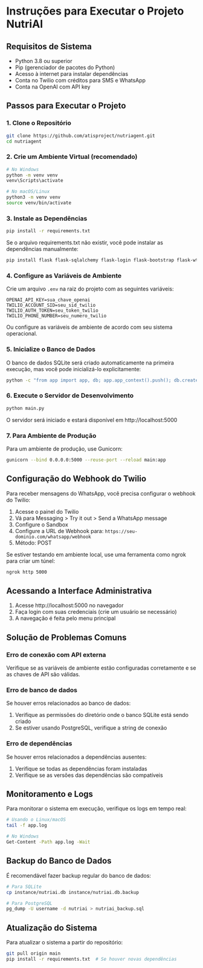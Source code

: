 # Instruções para Executar o Projeto NutriAI

## Requisitos de Sistema

- Python 3.8 ou superior
- Pip (gerenciador de pacotes do Python)
- Acesso à internet para instalar dependências
- Conta no Twilio com créditos para SMS e WhatsApp
- Conta na OpenAI com API key

## Passos para Executar o Projeto

### 1. Clone o Repositório

```bash
git clone https://github.com/atisproject/nutriagent.git
cd nutriagent
```

### 2. Crie um Ambiente Virtual (recomendado)

```bash
# No Windows
python -m venv venv
venv\Scripts\activate

# No macOS/Linux
python3 -m venv venv
source venv/bin/activate
```

### 3. Instale as Dependências

```bash
pip install -r requirements.txt
```
Se o arquivo requirements.txt não existir, você pode instalar as dependências manualmente:

```bash
pip install flask flask-sqlalchemy flask-login flask-bootstrap flask-wtf gunicorn openai twilio apscheduler email-validator psycopg2-binary python-dotenv werkzeug
```

### 4. Configure as Variáveis de Ambiente

Crie um arquivo `.env` na raiz do projeto com as seguintes variáveis:

```
OPENAI_API_KEY=sua_chave_openai
TWILIO_ACCOUNT_SID=seu_sid_twilio
TWILIO_AUTH_TOKEN=seu_token_twilio
TWILIO_PHONE_NUMBER=seu_numero_twilio
```

Ou configure as variáveis de ambiente de acordo com seu sistema operacional.

### 5. Inicialize o Banco de Dados

O banco de dados SQLite será criado automaticamente na primeira execução, mas você pode inicializá-lo explicitamente:

```bash
python -c "from app import app, db; app.app_context().push(); db.create_all()"
```

### 6. Execute o Servidor de Desenvolvimento

```bash
python main.py
```

O servidor será iniciado e estará disponível em http://localhost:5000

### 7. Para Ambiente de Produção

Para um ambiente de produção, use Gunicorn:

```bash
gunicorn --bind 0.0.0.0:5000 --reuse-port --reload main:app
```

## Configuração do Webhook do Twilio

Para receber mensagens do WhatsApp, você precisa configurar o webhook do Twilio:

1. Acesse o painel do Twilio
2. Vá para Messaging > Try it out > Send a WhatsApp message
3. Configure o Sandbox
4. Configure a URL de Webhook para: `https://seu-dominio.com/whatsapp/webhook`
5. Método: POST

Se estiver testando em ambiente local, use uma ferramenta como ngrok para criar um túnel:

```bash
ngrok http 5000
```

## Acessando a Interface Administrativa

1. Acesse http://localhost:5000 no navegador
2. Faça login com suas credenciais (crie um usuário se necessário)
3. A navegação é feita pelo menu principal

## Solução de Problemas Comuns

### Erro de conexão com API externa

Verifique se as variáveis de ambiente estão configuradas corretamente e se as chaves de API são válidas.

### Erro de banco de dados

Se houver erros relacionados ao banco de dados:
1. Verifique as permissões do diretório onde o banco SQLite está sendo criado
2. Se estiver usando PostgreSQL, verifique a string de conexão

### Erro de dependências

Se houver erros relacionados a dependências ausentes:
1. Verifique se todas as dependências foram instaladas
2. Verifique se as versões das dependências são compatíveis

## Monitoramento e Logs

Para monitorar o sistema em execução, verifique os logs em tempo real:

```bash
# Usando o Linux/macOS
tail -f app.log

# No Windows
Get-Content -Path app.log -Wait
```

## Backup do Banco de Dados

É recomendável fazer backup regular do banco de dados:

```bash
# Para SQLite
cp instance/nutriai.db instance/nutriai.db.backup

# Para PostgreSQL
pg_dump -U username -d nutriai > nutriai_backup.sql
```

## Atualização do Sistema

Para atualizar o sistema a partir do repositório:

```bash
git pull origin main
pip install -r requirements.txt  # Se houver novas dependências
```